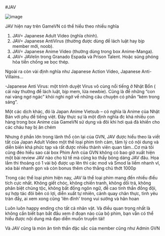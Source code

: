 #JAV

![image](http://gamevn.com/attachments/upload_2020-5-19_22-25-11.png)

JAV hiện nay trên GameVN có thể hiểu theo nhiều nghĩa

1. JAV= Japanese Adult Video (nghĩa chính).
2. JAV= Japanese AntiVirus (thường được dùng để lách luật hay bịp member mới, noob).
3. JAV= Japanese Anime Video (thường dùng trong box Anime-Manga).
4. JAV= JAVelin trong Granado Espada và Prison Talent. Hoặc súng phóng hỏa tiễn chống xe bọc thép.

Ngoài ra còn vài định nghĩa như Japanese Action Video, Japanese Anti-Villains...


-Japanese Anti Virus: một trình duyệt Virus vô cùng nổi tiếng ở Nhật Bổn ( cái này thường để lách luật, bịp mem, lừa newbie). Cũng là để những “con nai vàng ngơ ngác” khỏi nghi ngờ về những câu chuyện có phần “kém trong sáng”.

Một các dịch khác, đó là Japan Anime Vietsub – có nghĩa là Anime của Nhật Bản với phụ đề tiếng việt. Đây thực sự là một định nghĩa đc khá nhiều con hàng trong box Anime của GameVN sử dụng và đôi khi hơi quá đà khiến cho các cháu hay bị ăn chém

Nhưng ở phần lớn trong lãnh thổ còn lại của GVN, JAV được hiểu theo là viết tắt của Japan Adult Video một thể loại phim tình cảm, tâm lý có nội dung và diễn biến khá phức tạp và rất được nhiều thành viên quan tâm...Cơ mà tôi cũng đéo hiểu sao cái box Phim Ảnh của GVN không có bao giờ xuất hiện một bài review JAV nào cho tử tế mà cũng ko thấy bóng dáng JAV đâu. Họa lắm thi thoảng có 1 vài bộ được up lên thì các mod và Smod la liếm nhanh vl, xóa bài nhanh gọn và còn bonus thêm cho thằng chủ thớt 1000p

Trong các thể loại phim hiện nay, JAV là thể loại phim mang đến nhiều điều tích cực nhất. Không giết chóc, không chiến tranh, không dối trá, không phân biệt chủng tộc, không bất đồng ngôn ngữ, đề cao tinh thần đồng đội, sự hợp tác đôi bên có lợi, diễn xuất tự nhiên, cảnh quay chân thực, tình yêu tràn đầy, ai xem xong cũng 'lên đỉnh' trong vui sướng và hân hoan

Luôn luôn happy ending cho tất cả nhân vật. Và điều quan trọng nhất là không cần biết bạn bắt đầu xem ở đoạn nào của bộ phim, bạn vẫn có thể hiểu được nội dung mà đạo diễn muốn truyền tải!

Và JAV cũng là món ăn tinh thần đặc sắc của member cũng như Admin GVN
